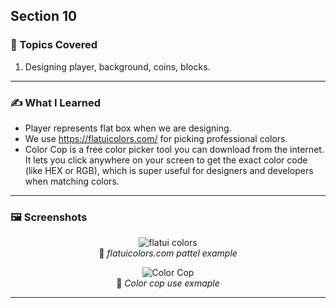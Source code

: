 ## Section 10

### 📌 Topics Covered  

1. Designing player, background, coins, blocks.

---

### ✍️ What I Learned

* Player represents flat box when we are designing.
* We use https://flatuicolors.com/ for picking professional colors.
* Color Cop is a free color picker tool you can download from the internet. It lets you click anywhere on your screen to get the exact color code (like HEX or RGB), which is super useful for designers and developers when matching colors.

---

### 🖼️ Screenshots  

<div align="center">

![flatui colors](https://i.imgur.com/rxMlxAh.png)  
📌 *flatuicolors.com pattel example*


![Color Cop](https://i.imgur.com/M7oMFiL.png)  
📌 *Color cop use exmaple*




</div>

---


